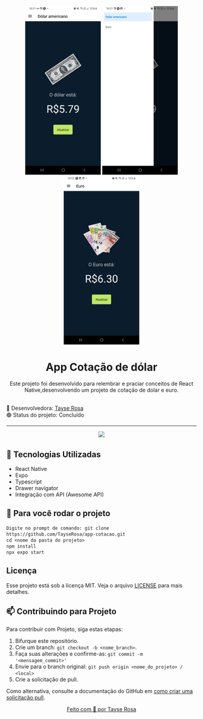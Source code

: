 <p align="center">

  <img src="readme1.jpeg" width="200">
  <img src="readme2.jpeg" width="200">
  <img src="readme3.jpeg" width="200">
</p>
<h1 align="center"> App Cotação de dólar</h1>

<p align="center">Este projeto foi desenvolvido para relembrar e praciar conceitos de React Native,desenvolvendo um projeto de cotação de dolar e euro.</p>

<br>
🚀 Desenvolvedora:
<a href="https://www.tayserosa.com">
Tayse Rosa
</a>
<br>
🟢 Status do projeto: Concluído

---
<p align="center">
  <img src="readme01.jpeg" width="400">
</p>


## 🚀 Tecnologias Utilizadas
<ul>
    <li>React Native</li>
    <li>Expo</li>
    <li>Typescript</li>
    <li>Drawer navigator </li>
    <li>Integração com API (Awesome API) </li>
</ul>


## 🚀 Para você rodar o projeto
```
Digite no prompt de comando: git clone https://github.com/TayseRosa/app-cotacao.git
cd <nome da pasta do projeto>
npm install
npx expo start
```

## Licença
Esse projeto está sob a licença MIT. Veja o arquivo [LICENSE](LICENSE.md) para mais detalhes.


## 📫 Contribuindo para Projeto

Para contribuir com Projeto, siga estas etapas:

1. Bifurque este repositório.
2. Crie um branch: `git checkout -b <nome_branch>`.
3. Faça suas alterações e confirme-as: `git commit -m '<mensagem_commit>'`
4. Envie para o branch original: `git push origin <nome_do_projeto> / <local>`
5. Crie a solicitação de pull.

Como alternativa, consulte a documentação do GitHub em [como criar uma solicitação pull](https://help.github.com/en/github/collaborating-with-issues-and-pull-requests/creating-a-pull-request).


<a href="https://www.tayserosa.com">
<p align="center">Feito com 💜 por Tayse Rosa</p>
</a>